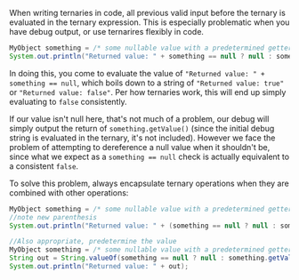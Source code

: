 When writing ternaries in code, all previous valid input before the ternary is evaluated in the ternary expression. This is especially problematic when you have debug output, or use ternarires flexibly in code.

```java
MyObject something = /* some nullable value with a predetermined getter */;
System.out.println("Returned value: " + something == null ? null : something.getValue());
```

In doing this, you come to evaluate the value of `"Returned value: " + something == null`, which boils down to a string of `"Returned value: true"` or `"Returned value: false"`. Per how ternaries work, this will end up simply evaluating to `false` consistently.

If our value isn't null here, that's not much of a problem, our debug will simply output the return of `something.getValue()` (since the initial debug string is evaluated in the ternary, it's not included). However we face the problem of attempting to dereference a null value when it shouldn't be, since what we expect as a `something == null` check is actually equivalent to a consistent `false`.

To solve this problem, always encapsulate ternary operations when they are combined with other operations:

```java
MyObject something = /* some nullable value with a predetermined getter */;
//note new parenthesis
System.out.println("Returned value: " + (something == null ? null : something.getValue()));
```

```java
//Also appropriate, predetermine the value
MyObject something = /* some nullable value with a predetermined getter */;
String out = String.valueOf(something == null ? null : something.getValue());
System.out.println("Returned value: " + out);
```
